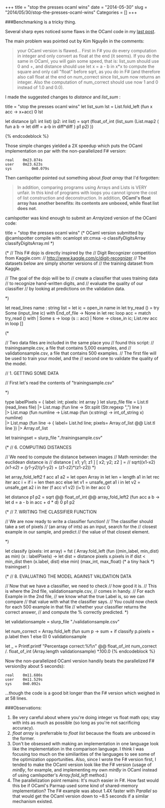 +++
title = "stop the presses ocaml wins"
date = "2014-05-30"
slug = "2014/05/30/stop-the-presses-ocaml-wins"
Categories = []
+++

###Benchmarking is a tricky thing. 

Several sharp eyes noticed some flaws in the OCaml code in my [last post](http://philtomson.github.io/blog/2014/05/29/comparing-a-machine-learning-algorithm-implemented-in-f-number-and-ocaml/).

The main problem was pointed out by Kim Nguyễn in the comments:

> your OCaml version is flawed... First in F# you do every computation in integer and only convert as float at the end (it seems). If you do the same in OCaml, you will gain some speed, that is:
> list_sum should use 0 and +, and distance should use let x = a - b in x*x to compute the square and only call "float" before sqrt, as you do in F# (and therefore also call float at the end on num_correct since list_sum now returns an integer. Also the computation of num_correct should use now 1 and 0 instead of 1.0 and 0.0).

I made the suggested changes to *distance* and *list_sum* :

title = "stop the presses ocaml wins"
let list_sum lst = List.fold_left (fun x acc -> x+acc) 0 lst

let distance (p1: int list) (p2: int list) = 
  sqrt (float_of_int (list_sum (List.map2 ( fun a b -> let diff = a-b in 
                                           diff*diff ) p1 p2) ))

{% endcodeblock %}

Those simple changes yielded a 2X speedup which puts the OCaml implementation on par with the non-parallelized F# version:

    real	0m23.874s
    user	0m23.623s
    sys	        0m0.079s

Then camlspotter pointed out something about *float array* that I'd forgotten:
> In addition, comparing programs using Arrays and Lists is VERY unfair. In this kind of programs with loops you cannot ignore the cost of list construction and deconstruction. In addition, __OCaml's float array has another benefits: its contents are unboxed, while float list does not__.

camlspotter was kind enough to submit an *Array*ized version of the OCaml code:

title = "stop the presses ocaml wins"
(* OCaml version submitted by @camlspotter
   compile with:
    ocamlopt str.cmxa -o classifyDigitsArray classifyDigitsArray.ml 
*)
 
(*
// This F# dojo is directly inspired by the 
// Digit Recognizer competition from Kaggle.com:
// http://www.kaggle.com/c/digit-recognizer
// The datasets below are simply shorter versions of
// the training dataset from Kaggle.
 
// The goal of the dojo will be to
// create a classifier that uses training data
// to recognize hand-written digits, and
// evaluate the quality of our classifier
// by looking at predictions on the validation data.
 
*)
 
let read_lines name : string list =
  let ic = open_in name in
  let try_read () =
    try Some (input_line ic) with End_of_file -> None in
  let rec loop acc = match try_read () with
    | Some s -> loop (s :: acc)
    | None -> close_in ic; List.rev acc in
  loop []
  
(*
 
// Two data files are included in the same place you
// found this script: 
// trainingsample.csv, a file that contains 5,000 examples, and 
// validationsample.csv, a file that contains 500 examples.
// The first file will be used to train your model, and the
// second one to validate the quality of the model.
 
// 1. GETTING SOME DATA
 
// First let's read the contents of "trainingsample.csv"
 
*)
 
type labelPixels = { label: int; pixels: int array }
let slurp_file file = 
  List.tl (read_lines file)
  |> List.map (fun line -> Str.split (Str.regexp ",") line )  
  |> List.map (fun numline -> List.map (fun (x:string) -> int_of_string x) numline)    
  |> List.map (fun line -> 
    { label= List.hd line; 
      pixels= Array.of_list @@ List.tl line })
  |> Array.of_list
  
let trainingset = slurp_file "./trainingsample.csv"
 
(* 
// 6. COMPUTING DISTANCES
 
// We need to compute the distance between images
// Math reminder: the euclidean distance is
// distance [ x1; y1; z1 ] [ x2; y2; z2 ] = 
// sqrt((x1-x2)*(x1-x2) + (y1-y2)*(y1-y2) + (z1-z2)*(z1-z2))
*)
 
let array_fold_left2 f acc a1 a2 =
  let open Array in
  let len = length a1 in
  let rec iter acc i = 
    if i = len then acc
    else 
      let v1 = unsafe_get a1 i in
      let v2 = unsafe_get a2 i in
      iter (f acc v1 v2) (i+1)
  in
  iter acc 0
 
let distance p1 p2 = 
  sqrt 
  @@ float_of_int 
  @@ array_fold_left2 (fun acc a b -> let d = a - b in acc + d * d) 0 p1 p2
 
(* 
// 7. WRITING THE CLASSIFIER FUNCTION
 
// We are now ready to write a classifier function!
// The classifier should take a set of pixels
// (an array of ints) as an input, search for the
// closest example in our sample, and predict
// the value of that closest element.
 
*)
 
let classify (pixels: int array) =
  fst (
    Array.fold_left (fun ((min_label, min_dist) as min) (x : labelPixels) ->
      let dist = distance pixels x.pixels in
      if dist < min_dist then (x.label, dist) else min) 
      (max_int, max_float) (* a tiny hack *)
      trainingset
  )
 
(*
// 8. EVALUATING THE MODEL AGAINST VALIDATION DATA
 
// Now that we have a classifier, we need to check
// how good it is. 
// This is where the 2nd file, validationsample.csv,
// comes in handy. 
// For each Example in the 2nd file,
// we know what the true Label is, so we can compare
// that value with what the classifier says.
// You could now check for each 500 example in that file
// whether your classifier returns the correct answer,
// and compute the % correctly predicted.
*)
 
let validationsample = slurp_file "./validationsample.csv"
 
let num_correct = 
  Array.fold_left (fun sum p -> sum + if classify p.pixels = p.label then 1 else 0) 0 validationsample
 
let _ = 
  Printf.printf "Percentage correct:%f\n" 
  @@ float_of_int num_correct /. float_of_int (Array.length validationsample) *.100.0
{% endcodeblock %}

Now the non-parallelized OCaml version handily beats the parallelized F# version(by about 5 seconds):

    real	0m11.686s
    user	0m11.529s
    sys		0m0.092s

...though the code is a good bit longer than the F# version which weighed in at 58 lines.

###Observations:

1. Be very careful about where you're doing integer vs float math ops; stay with ints as much as possible (so long as you're not sacrificing accuracy).
2. *float array* is preferrable to *float list* because the floats are unboxed in the former. 
3. Don't be obsessed with making an implementation in one language look like the implementation in the comparison language. I think I was focusing too much on the similiarities of the languages to see some of the optimization opportunities. Also, since I wrote the F# version first, I tended to make the OCaml version look like the F# version (usage of *minBy*, for example, and implementing my own *minBy* in OCaml instead of using camlspotter's *Array.fold_left* method.)
4. The parallelization point remains: It's much easier in F#. How fast would this be if OCaml's Parmap used some kind of shared-memory implementation? The F# example was about 1.4X faster with *Parallel* so that would get the OCaml version down to ~8.5 seconds if a similar mechanism existed. 
